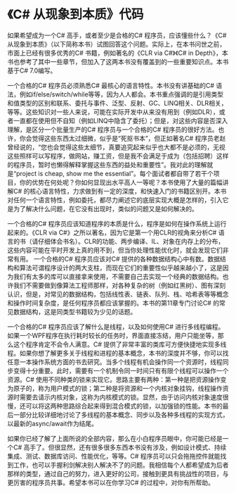 # 《C# 从现象到本质》代码

如果希望成为一个C# 高手，或者至少是合格的C# 程序员，应该懂些什么？《C#从现象到本质》（以下简称本书）试图回答这个问题。实际上，在本书问世之前，市面上已经有很多优秀的C# 书籍，例如著名的《CLR via C#》《C# in Depth》，本书也参考了其中一些章节，但加入了这两本书没有覆盖到的一些重要知识点。本书基于C# 7.0编写。 

一个合格的C# 程序员必须熟悉C# 最核心的语言特性。本书没有讲基础的C# 语法，例如if/else/switch/while等等，因为人人都会。本书重点强调的是引用类型和值类型的区别和联系、委托与事件、泛型、反射、GC、LINQ相关、DLR相关，等等。这些知识对一些人来说，可能在实际开发中从来没有用到（例如DLR），或者一直都在使用但不自知（例如LINQ中隐含了委托）；但是，对这些内容是否深入理解，是区分一个批量生产的C# 程序员与一个合格的C# 程序员的很好方法。也许，你会觉得这些东西太过细微，似乎是“死抠书本”，但正如著名C# 程序员老赵曾经说的，“您也会觉得这些太细节，真要追究起来似乎也大都不是必须的，无视这些照样可以写程序，做网站，赚工资，但是我不会满足于成为（包括招聘）这样的程序员，暂时也懒得解释掌握这些东西的益处和重要性”。我对此的理解就是“project is cheap, show me the essential”。每个面试者都自带了若干个项目，你的优势在何处呢？你如何显现出水平高人一等呢？本书使用了大量的篇幅讲解C# 的核心语言特性，力求做到有一定的深度，和快速入门的书籍区别开。本书对任何一个语言特性，例如委托，都尽力阐述它的底层实现大概是怎样的，引入它是为了解决什么问题，在它没有出现时，类似的问题又是如何解决的。 

一个合格的C# 程序员应该知道程序的本质是什么，程序是如何在操作系统上运行起来的。《CLR via C#》之所以著名，因为它是第一个用CLR的视角来分析C# 语言的书（请仔细体会书名）。CLR的功能、两步编译、IL、对象在内存上的分布，这些内容可能在平时开发上真的用不到，但当你处理性能优化时，就会发现它们非常有用。 一个合格的C# 程序员应该对C# 提供的各种数据结构心中有数。数据结构和算法可谓程序设计的两大支柱，而现在它们的重要性似乎越来越小了，这是因为我们有太多的库可以直接拿来使用，不需要自己去实现一个经典的数据结构。也许我们不需要做到像算法工程师那样，对各种复杂的树（例如红黑树）、图有深刻认识，但是，对常见的数据结构，包括线性表、链表、队列、栈、哈希表等等概念和操作时间复杂度，是任何程序员都应该掌握的。本书的第11章专门讨论C# 的常见数据结构，这是同类型书籍较为少见的话题。 

一个合格的C# 程序员应该了解什么是线程，以及如何使用C# 进行多线程编程。如果一个WPF程序在执行耗时较长的任务时，界面直接冻结，用户只能坐等，那么这个程序肯定不会令人满意。C# 提供了非常丰富的类库可方便快捷地实现多线程。如果你想了解更多关于线程和进程的基本概念，本书的深度并不够，你可以找任意一本操作系统方面的书去研究。当多个线程有机会操作同一个资源时，线程同步变得十分重要。此时，需要有一个机制令同一时间只有有限个线程可以操作一个资源。C# 使用不同种类的锁来实现它。思路主要有两种：第一种是把资源操作变为原子的，称为用户模式的锁；第二种是将资源和一个内核对象挂钩，线程操作资源时需要去请示内核对象，这称为内核模式的锁。显然，由于访问内核对象速度很慢，还可以将这两种思路综合起来得到混合模式的锁，以加强锁的性能。本书的最后一部分比较详细地讨论了多线程的基本概念、同步以及各种多线程的实现方式，以最新的async/await作为结尾。 

如果你已经了解了上面所说的全部内容，那么在小白程序员眼中，你可能已经是一个C# 高手了。但很显然，还有很多很多东西本书没有涉及，例如设计模式、持续集成、测试、数据库访问、性能优化，等等。C# 程序员可以只会拖拖控件就能找到工作，也可以手握利剑解决别人解决不了的问题。我相信每个人都希望成为后者那样的类型，通过自己的努力，进入更好的公司，接触到更具有挑战性的项目，与更厉害的程序员共事。希望本书可以在你学习C# 的过程中，对你有所帮助。 


